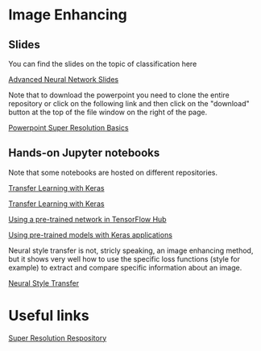 # Image Enhancing

## Slides

You can find the slides on the topic of classification here

[Advanced Neural Network Slides](https://docs.google.com/presentation/d/1nJAFDl79CX6sqMBEoDVB3POsmtB5co5uoBUaQklmi6I/edit?usp=sharing)

Note that to download the powerpoint you need to clone the entire repository or click on the following link and then click on the "download" button at the top of the file window on the right of the page.

[Powerpoint Super Resolution Basics](https://github.com/toelt-llc/astroml-hackdays/blob/master/4%20-%20Image%20Enhancing/super%20resolution%20using%20deep%20learning.pptx)

## Hands-on Jupyter notebooks

Note that some notebooks are hosted on different repositories.

[Transfer Learning with Keras](http://colab.research.google.com/github/toelt-llc/astroml-hackdays/blob/master/4%20-%20Image%20Enhancing/code/Example%20Transfer-learning-with-keras-with-files.ipynb)

[Transfer Learning with Keras](http://colab.research.google.com/github/oreilly-london-ai/blob/master/day2/Transfer%20Learning/Dogs_and_cats_Transfer_learning_with_keras.ipynb)

[Using a pre-trained network in TensorFlow Hub](http://colab.research.google.com/github/oreilly-london-ai/blob/master/day1/Using%20pre-trained%20networks/Image_classification_with_TFHub.ipynb)

[Using pre-trained models with Keras applications](http://colab.research.google.com/github/toelt-llc/astroml-hackdays/blob/master/4%20-%20Image%20Enhancing/code/Pre-trained-models_with_keras_applications.ipynb)

Neural style transfer is not, stricly speaking, an image enhancing method, but it shows very well how to use the specific loss functions (style for example) to extract and compare specific information about an image.

[Neural Style Transfer](http://colab.research.google.com/github/toelt-llc/astroml-hackdays/blob/master/4%20-%20Image%20Enhancing/code/Neural%20style%20transfer%20with%20Keras.ipynb)

# Useful links

[Super Resolution Respository](https://idealo.github.io/image-super-resolution/)





